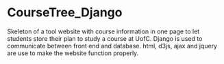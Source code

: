 # CourseTree_Django

Skeleton of a tool website  with course information in one page to let students store their plan to study a course at UofC.
Django is used to communicate between front end and database. html, d3js, ajax and jquery are use to make the website function properly.
